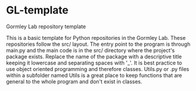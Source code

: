 # GL-template
Gormley Lab repository template

This is a basic template for Python repositories in the Gormley Lab. These repositories follow the src/ layout. The entry point to the program is through main.py and the main code is in the src/ directory where the project's package exists. Replace the name of the package with a descriptive title keeping it lowercase and separating spaces with '_'. It is best practice to use object oriented programming and therefore classes. Utils.py or .py files within a subfolder named Utils is a great place to keep functions that are general to the whole program and don't exist in classes. 
